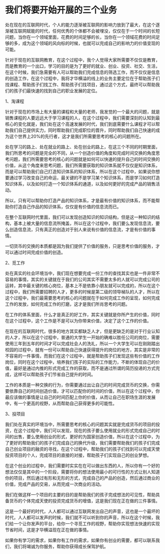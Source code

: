 # 我们将要开始开展的三个业务

处在现在的互联网时代，个人的能力逐渐被互联网的影响力放到了最大，在这个逐渐被互联网赋能的时代，任何优秀的个体都不会被埋没，仅仅在于一个时间的长短问题，当你在一个领域里面，花费的时间足够的长，当你在一个领域花费的时间足够的多，成为这个领域的风向标的时候，也就可以完成自己的影响力的价值变现的可能。

针对于现在的互联网教育，在这个过程中，我个人觉得大家所需要不仅仅是教育，而是教育的一个出口，学习的目的是为了更好的就业、创业、投资、社交、生活，在这个时候，我们急需要有人可以帮助我们完成信息的筛选工作，而不仅仅是信息的创造工作，在这个过程中，我将才华横溢的线上的业务主要定位在于帮助孩子们找课程、帮助孩子们找工作、帮助孩子们找项目，通过这个方式，最终可以帮助我们的孩子们最快速的找到自己的职业发展的定位。

1、淘课程

针对于现在的市场上有大量的课程和大量的老师，我发觉的一个最大的问题，就是销售课程的人要远远大于学习课程的人，在这个过程中，我们需要深刻的认知到最核心的变化就是，我们处在这个高速发展的时代，我们到底需要什么课程才可以帮助我们自己提供实力，同时帮助我们完成职位的晋升，同时帮助我们自己快速的成为这个世界上20%的先行者，这才是我们所需要思考的核心的问题所在。

处在学习的路上、处在就业的路上、处在创业的路上，在这三个不同的时期里面，我们所思考的问题是完全的不同，从一个创造价值的角度和完成时间交换的角度思考问题，我们所需要思考的核心的问题就是如何可以快速的提升自己的时间交换的价值，从这个角度来思考问题，我们所需要获取的知识体系就不仅仅是知识体系，而是可以帮助我们自己打造知识体系的知识体系，所以在这个过程中，如果说你想要通过学习改变自己的命运，最关键的不是学习某个知识体系，而是学习如何打造知识体系，以及如何打造一个知识体系的通道，以及如何更好的完成产品的销售活动。

所以，只有可以帮助你打造产品的知识体系，才是最有价值的知识体系，而不能帮助你打造自己作品的知识体系，仅仅是有价值的信息流而已。

在整个互联网时代里面，我们可以发现创造知识的知识结构，但是这一种知识的结构，基本上被大量的信息流所掩盖，所以在这个过程中，我们要么发现信息流，要么创造信息流，只有真正的创造对于别人来说有价值的信息流，才是有价值的事情。

一切货币的交换的本质都是因为我们提供了价值的服务，只是思考价值的服务，才可以通过时间完成价值的创造。

2、觅工作

处在真实的社会环境当中，我们现在想要完成一份工作的查找其实也是一件非常不容易的事情，其实的关键就在于我们的公司其实不需要太多的人就可以完成公司的运转，其中最关键的核心岗位，基本上不是依靠小朋友就可以完成的，所以在这个过程中，我们所需要招聘的人才，更多的时候是第二级的领导梯队的人才，所以在这个过程中，我们最需要思考的核心的问题就在于如何完成工作的呈现，如何完成工作的发放，如何完成工作的打磨，这才是我们所肖思考的问题。

在工作的体系里面，什么才是真正的好工作，其实关键就是你所产生的价值，同时在这个过程中，这个工作是不是可以为你带来价值，决定了这个工作的价值。

在现在的互联网时代，很多的地方其实都缺乏人才，但是更缺乏的是对于行业认知的人才，所以在这个过程中，普通的大学生一开始的确难以胜任公司的岗位，需要使用三年到五年的时间才可以完成社会人的洗礼，所以一个大学生可以在刚刚踏出校园的过程中，就有一份可以帮助自己快速获得提升的岗位的地方，其实是非常的不容易的一件事情，而我们在这个过程中，就是帮助孩子们发现这些有价值的工作岗位，同时在这个过程中，培养我们孩子的实际的工作能力，不断的体现自己的价值，最好是通过内推的形式完成工作的获取，而不是通过所谓的简历投递的方式完成，这样可以帮助孩子们节省自己提升的时间。

工作的本质是一种交换的行为，你需要通过出让自己的时间完成货币的交换，你需要依靠自己的时间创造价值，才可以匹配你的时间的价值，所以在这个过程中，你最应该做的事情是让自己的时间匹配上你的价值，从而让自己在职场生涯的发展中，有一个更高的视野，从而帮助自己获得更多的可能性。

3、投项目

我们处在真实的环境当中，所需要思考的核心的问题其实就是完成货币的项目的投资，在这个过程中，我们可以发现，现在的孩子要么使用就业的形式完成自己的时间的出售，要么使用创业的形式，更好的为国家创造价值，所以在这个过程中，为了更好的帮助我们的孩子们完成自己的换代升级，我们需要帮助我们的孩子们完成自己创业项目的融资的寻找，在这个过程中，帮助我们的孩子们找到可以完成天使投资项目的个人，完成项目的直接的对接，帮助孩子们实现自己的创业梦想。

在这个创业的过程中，我们需要时实实在在可以做出东西的人，所以你有一个好的想法仅仅是其中的一个阶段，需要将你的想法使用最小的可行性的方式让别人知道你的项目，然后通过有形和无形的方式，完成自己的产品的创造，然后通过商业的价值，完成产品的交易，从而完成一次商业的活动。

我们在做这样一个项目的主要的目的是帮助我们的孩子完成想法的可见性，帮助具备货币的个体完成天使的投资完成货币的增值，这是我们现在正在做的三件事情。

这是一个最好的时代，人人都可以通过互联网发出自己的声音，这也是一个最坏的时代，人人都可以发声的时候，我们就不可以听到你的声音，所以在这个时候，我们给一个让你发声的平台，给你一个寻觅工作的视野，帮助你实现想法快速的实现节省时间，这是才华横溢现在正在做的事情。

如果你有学习的需求，如果你有工作的需求，如果你有创业的需要，都可以联系我们，我们将竭诚为你服务，帮助你获得成长保驾护航。
